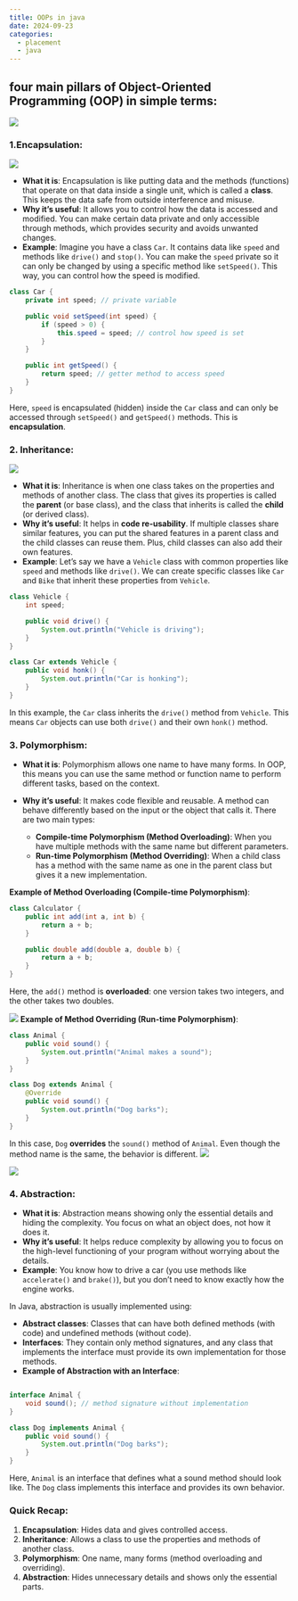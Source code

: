 ```yaml
---
title: OOPs in java
date: 2024-09-23
categories:
  - placement
  - java
---
```

## four main pillars of Object-Oriented Programming (OOP) in simple terms:

![](https://media.licdn.com/dms/image/v2/D5622AQFgjd9aqGS7BQ/feedshare-shrink_2048_1536/feedshare-shrink_2048_1536/0/1715347741886?e=2147483647&v=beta&t=D-s5QAsd_B0A-m37JyTjOMCQD1-Vy5g1JrmI2ZG-DCw)


### 1.**Encapsulation**:

![](https://miro.medium.com/v2/resize:fit:622/1*axAnHOiQgWtblRlyhFBCbA.jpeg)


- **What it is**: Encapsulation is like putting data and the methods (functions) that operate on that data inside a single unit, which is called a **class**. This keeps the data safe from outside interference and misuse.
- **Why it’s useful**: It allows you to control how the data is accessed and modified. You can make certain data private and only accessible through methods, which provides security and avoids unwanted changes.
- **Example**: Imagine you have a class `Car`. It contains data like `speed` and methods like `drive()` and `stop()`. You can make the `speed` private so it can only be changed by using a specific method like `setSpeed()`. This way, you can control how the speed is modified.

```java
class Car {
    private int speed; // private variable

    public void setSpeed(int speed) {
        if (speed > 0) {
            this.speed = speed; // control how speed is set
        }
    }

    public int getSpeed() {
        return speed; // getter method to access speed
    }
}

```

Here, `speed` is encapsulated (hidden) inside the `Car` class and can only be accessed through `setSpeed()` and `getSpeed()` methods. This is **encapsulation**.

### 2. **Inheritance**:

![](https://cdn-images-1.medium.com/max/1080/1*gRily1Y6mlrOETJeKRgvgw.png)

- **What it is**: Inheritance is when one class takes on the properties and methods of another class. The class that gives its properties is called the **parent** (or base class), and the class that inherits is called the **child** (or derived class).
- **Why it’s useful**: It helps in **code re-usability**. If multiple classes share similar features, you can put the shared features in a parent class and the child classes can reuse them. Plus, child classes can also add their own features.
- **Example**: Let’s say we have a `Vehicle` class with common properties like `speed` and methods like `drive()`. We can create specific classes like `Car` and `Bike` that inherit these properties from `Vehicle`.

```java
class Vehicle {
    int speed;

    public void drive() {
        System.out.println("Vehicle is driving");
    }
}

class Car extends Vehicle {
    public void honk() {
        System.out.println("Car is honking");
    }
}

```

In this example, the `Car` class inherits the `drive()` method from `Vehicle`. This means `Car` objects can use both `drive()` and their own `honk()` method.

### 3. **Polymorphism**:

- **What it is**: Polymorphism allows one name to have many forms. In OOP, this means you can use the same method or function name to perform different tasks, based on the context.
    
- **Why it’s useful**: It makes code flexible and reusable. A method can behave differently based on the input or the object that calls it. There are two main types:
    
    - **Compile-time Polymorphism (Method Overloading)**: When you have multiple methods with the same name but different parameters.
    - **Run-time Polymorphism (Method Overriding)**: When a child class has a method with the same name as one in the parent class but gives it a new implementation.

**Example of Method Overloading (Compile-time Polymorphism)**:

```java
class Calculator {
    public int add(int a, int b) {
        return a + b;
    }

    public double add(double a, double b) {
        return a + b;
    }
}

```

Here, the `add()` method is **overloaded**: one version takes two integers, and the other takes two doubles.

![](https://media.geeksforgeeks.org/wp-content/uploads/20230515230306/Overriding-in-Java-3-768.webp)
**Example of Method Overriding (Run-time Polymorphism)**:

```java
class Animal {
    public void sound() {
        System.out.println("Animal makes a sound");
    }
}

class Dog extends Animal {
    @Override
    public void sound() {
        System.out.println("Dog barks");
    }
}

```
In this case, `Dog` **overrides** the `sound()` method of `Animal`. Even though the method name is the same, the behavior is different.
![](https://i.imgur.com/1lal53m.png)

![](https://i.imgur.com/6Y9TtWy.png)

### 4. **Abstraction**:

- **What it is**: Abstraction means showing only the essential details and hiding the complexity. You focus on what an object does, not how it does it.
- **Why it’s useful**: It helps reduce complexity by allowing you to focus on the high-level functioning of your program without worrying about the details.
- **Example**: You know how to drive a car (you use methods like `accelerate()` and `brake()`), but you don’t need to know exactly how the engine works.

In Java, abstraction is usually implemented using:

- **Abstract classes**: Classes that can have both defined methods (with code) and undefined methods (without code).
- **Interfaces**: They contain only method signatures, and any class that implements the interface must provide its own implementation for those methods. 
- **Example of Abstraction with an Interface**:
```java

interface Animal {
    void sound(); // method signature without implementation
}

class Dog implements Animal {
    public void sound() {
        System.out.println("Dog barks");
    }
}

```

Here, `Animal` is an interface that defines what a sound method should look like. The `Dog` class implements this interface and provides its own behavior.

### Quick Recap:

1. **Encapsulation**: Hides data and gives controlled access.
2. **Inheritance**: Allows a class to use the properties and methods of another class.
3. **Polymorphism**: One name, many forms (method overloading and overriding).
4. **Abstraction**: Hides unnecessary details and shows only the essential parts.